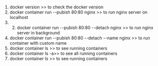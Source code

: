 1. docker version  >> to check the docker version
2. docker container run --pubish 80:80 nginx >> to run nginx server on localhost
2. 2. docker container run --pubish 80:80 --detach nginx >> to run nginx server in background
3. docker container run --pubish 80:80 --detach --name <Name> nginx >> to run container with custom name
4. docker container ls >> to see running containers
5. docker container ls -a>> to see all running containers
6. docker container ls >> to see running containers